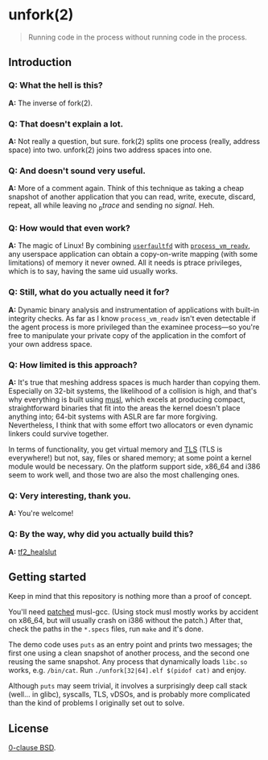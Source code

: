 unfork(2)
=========

> Running code in the process without running code in the process.

Introduction
------------

### Q: What the hell is this?

**A:** The inverse of fork(2).

### Q: That doesn't explain a lot.

**A:** Not really a question, but sure. fork(2) splits one process (really, address space) into two. unfork(2) joins two address spaces into one.

### Q: And doesn't sound very useful.

**A:** More of a comment again. Think of this technique as taking a cheap snapshot of another application that you can read, write, execute, discard, repeat, all while leaving no <sub>p</sub>*trace* and sending no *signal*. Heh.

### Q: How would that even work?

**A:** The magic of Linux! By combining [`userfaultfd`][] with [`process_vm_readv`][], any userspace application can obtain a copy-on-write mapping (with some limitations) of memory it never owned. All it needs is ptrace privileges, which is to say, having the same uid usually works.

[`userfaultfd`]: http://www.man7.org/linux/man-pages/man2/userfaultfd.2.html
[`process_vm_readv`]: http://man7.org/linux/man-pages/man2/process_vm_readv.2.html

### Q: Still, what do you actually need it for?

**A:** Dynamic binary analysis and instrumentation of applications with built-in integrity checks. As far as I know `process_vm_readv` isn't even detectable if the agent process is more privileged than the examinee process—so you're free to manipulate your private copy of the application in the comfort of your own address space.

### Q: How limited is this approach?

**A:** It's true that meshing address spaces is much harder than copying them. Especially on 32-bit systems, the likelihood of a collision is high, and that's why everything is built using [musl][], which excels at producing compact, straightforward binaries that fit into the areas the kernel doesn't place anything into; 64-bit systems with ASLR are far more forgiving. Nevertheless, I think that with some effort two allocators or even dynamic linkers could survive together.

In terms of functionality, you get virtual memory and [TLS](https://en.wikipedia.org/wiki/Thread-local_storage "Thread-Local Storage, not that socket thing") (TLS is everywhere!) but not, say, files or shared memory; at some point a kernel module would be necessary. On the platform support side, x86_64 and i386 seem to work well, and those two are also the most challenging ones.

[musl]: https://musl.libc.org/

### Q: Very interesting, thank you.

**A:** You're welcome!

### Q: By the way, why did you actually build this?

**A:** [tf2_healslut](https://github.com/whitequark/tf2_healslut)

Getting started
---------------

Keep in mind that this repository is nothing more than a proof of concept.

You'll need [patched](musl-no-vdso.patch) musl-gcc. (Using stock musl mostly works by accident on x86_64, but will usually crash on i386 without the patch.) After that, check the paths in the `*.specs` files, run `make` and it's done.

The demo code uses `puts` as an entry point and prints two messages; the first one using a clean snapshot of another process, and the second one reusing the same snapshot. Any process that dynamically loads `libc.so` works, e.g. `/bin/cat`. Run `./unfork[32|64].elf $(pidof cat)` and enjoy.

Although `puts` may seem trivial, it involves a surprisingly deep call stack (well... in glibc), syscalls, TLS, vDSOs, and is probably more complicated than the kind of problems I originally set out to solve.

License
-------

[0-clause BSD](LICENSE-0BSD.txt).
